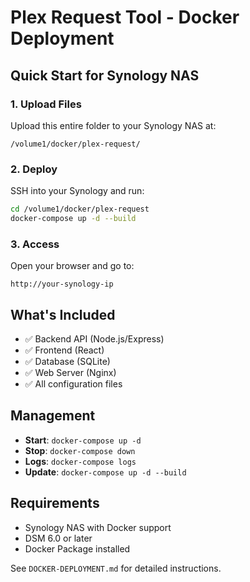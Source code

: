 # Plex Request Tool - Docker Deployment

## Quick Start for Synology NAS

### 1. Upload Files
Upload this entire folder to your Synology NAS at:
```
/volume1/docker/plex-request/
```

### 2. Deploy
SSH into your Synology and run:
```bash
cd /volume1/docker/plex-request
docker-compose up -d --build
```

### 3. Access
Open your browser and go to:
```
http://your-synology-ip
```

## What's Included
- ✅ Backend API (Node.js/Express)
- ✅ Frontend (React)
- ✅ Database (SQLite)
- ✅ Web Server (Nginx)
- ✅ All configuration files

## Management
- **Start**: `docker-compose up -d`
- **Stop**: `docker-compose down`
- **Logs**: `docker-compose logs`
- **Update**: `docker-compose up -d --build`

## Requirements
- Synology NAS with Docker support
- DSM 6.0 or later
- Docker Package installed

See `DOCKER-DEPLOYMENT.md` for detailed instructions.
